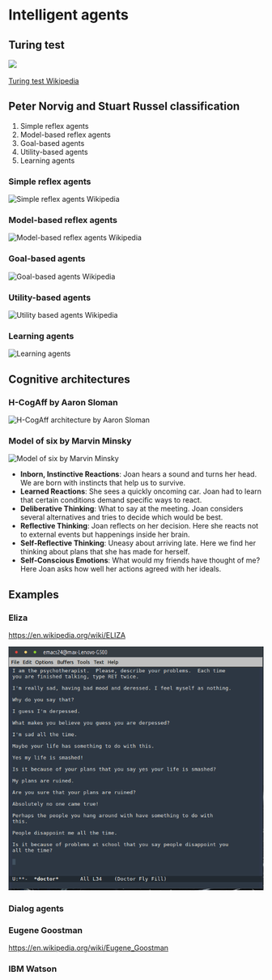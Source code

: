# Intelligent agents

## Turing test

![](https://upload.wikimedia.org/wikipedia/commons/5/55/Turing_test_diagram.png
)

[Turing test Wikipedia](https://en.wikipedia.org/wiki/Turing_test)

## Peter Norvig and Stuart Russel classification

1. Simple reflex agents
1. Model-based reflex agents
1. Goal-based agents
1. Utility-based agents
1. Learning agents

### Simple reflex agents

![Simple reflex agents Wikipedia](https://upload.wikimedia.org/wikipedia/commons/9/91/Simple_reflex_agent.png)

### Model-based reflex agents

![Model-based reflex agents Wikipedia](https://upload.wikimedia.org/wikipedia/commons/8/8d/Model_based_reflex_agent.png)

### Goal-based agents

![Goal-based agents Wikipedia](https://upload.wikimedia.org/wikipedia/commons/4/4f/Model_based_goal_based_agent.png)

### Utility-based agents

![Utility based agents Wikipedia](https://upload.wikimedia.org/wikipedia/commons/d/d8/Model_based_utility_based.png)

### Learning agents

![Learning agents](https://upload.wikimedia.org/wikipedia/commons/0/09/IntelligentAgent-Learning.png)


## Cognitive architectures 

### H-CogAff by Aaron Sloman

![H-CogAff architecture by Aaron Sloman](https://camo.githubusercontent.com/0cdb93c036f2d91915130073e6c0e6ebb47c220b/687474703a2f2f7777772e67617266697869612e6e6c2f6c2f6c6962726172792f646f776e6c6f61642f75726e3a757569643a33323835333939372d653232352d346564652d386436372d6664376562653235383132302f482d436f674166662e6a70673f6865696768743d3837372677696474683d363030266578743d2e6a7067)

### Model of six by Marvin Minsky

![Model of six by Marvin Minsky](https://camo.githubusercontent.com/55cce6842b6d98a3406a390bc8865c8d8e09176b/687474703a2f2f7765622e6d656469612e6d69742e6564752f2537456d696e736b792f45352f6562355f66696c65732f696d6167653030312e706e67)

* **Inborn, Instinctive Reactions**: Joan hears a sound and turns her head. We are born with instincts that help us to survive.
* **Learned Reactions**: She sees a quickly oncoming car. Joan had to learn that certain conditions demand specific ways to react.
* **Deliberative Thinking**: What to say at the meeting. Joan considers several alternatives and tries to decide which would be best.
* **Reflective Thinking**: Joan reflects on her decision. Here she reacts not to external events but happenings inside her brain.
* **Self-Reflective Thinking**: Uneasy about arriving late. Here we find her thinking about plans that she has made for herself.
* **Self-Conscious Emotions**: What would my friends have thought of me? Here Joan asks how well her actions agreed with her ideals.

## Examples

### Eliza

https://en.wikipedia.org/wiki/ELIZA

![](Dialog_with_Eliza_2018-01-16.png)



### Dialog agents

### Eugene Goostman

https://en.wikipedia.org/wiki/Eugene_Goostman


### IBM Watson



